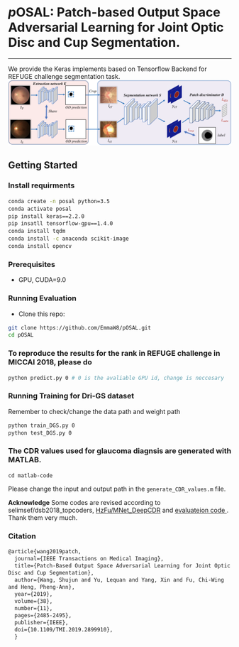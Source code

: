 # *p*OSAL: Patch-based Output Space Adversarial Learning for Joint Optic Disc and Cup Segmentation.


-------

We provide the Keras implements based on Tensorflow Backend for REFUGE challenge segmentation task.
<img src="https://github.com/EmmaW8/pOSAL/blob/master/imgs/overview.png" width="800px"/>

      
## Getting Started

### Install requirments
``` bash
conda create -n posal python=3.5
conda activate posal
pip install keras==2.2.0
pip insatll tensorflow-gpu==1.4.0
conda install tqdm
conda install -c anaconda scikit-image
conda install opencv
```
### Prerequisites

- GPU, CUDA=9.0


### Running Evaluation

- Clone this repo:
```bash
git clone https://github.com/EmmaW8/pOSAL.git
cd pOSAL
```

### To reproduce the results for the rank in REFUGE challenge in MICCAI 2018, please do
``` bash
python predict.py 0 # 0 is the avaliable GPU id, change is neccesary

```

### Running Training for Dri-GS dataset

Remember to check/change the data path and weight path

```bash
python train_DGS.py 0
python test_DGS.py 0
```

### The CDR values used for glaucoma diagnsis are generated with MATLAB.
```
cd matlab-code
```

Please change the input and output path in the `generate_CDR_values.m` file.



**Acknowledge**
Some codes are revised according to selimsef/dsb2018_topcoders, [HzFu/MNet_DeepCDR](https://github.com/HzFu/MNet_DeepCDR) and [evaluateion code ](https://github.com/ignaciorlando/refuge-evaluation).
Thank them very much.
 

### Citation
```
@article{wang2019patch,
  journal={IEEE Transactions on Medical Imaging},
  title={Patch-Based Output Space Adversarial Learning for Joint Optic Disc and Cup Segmentation},
  author={Wang, Shujun and Yu, Lequan and Yang, Xin and Fu, Chi-Wing and Heng, Pheng-Ann},
  year={2019},
  volume={38},
  number={11},
  pages={2485-2495},
  publisher={IEEE},
  doi={10.1109/TMI.2019.2899910},
  }
```  

